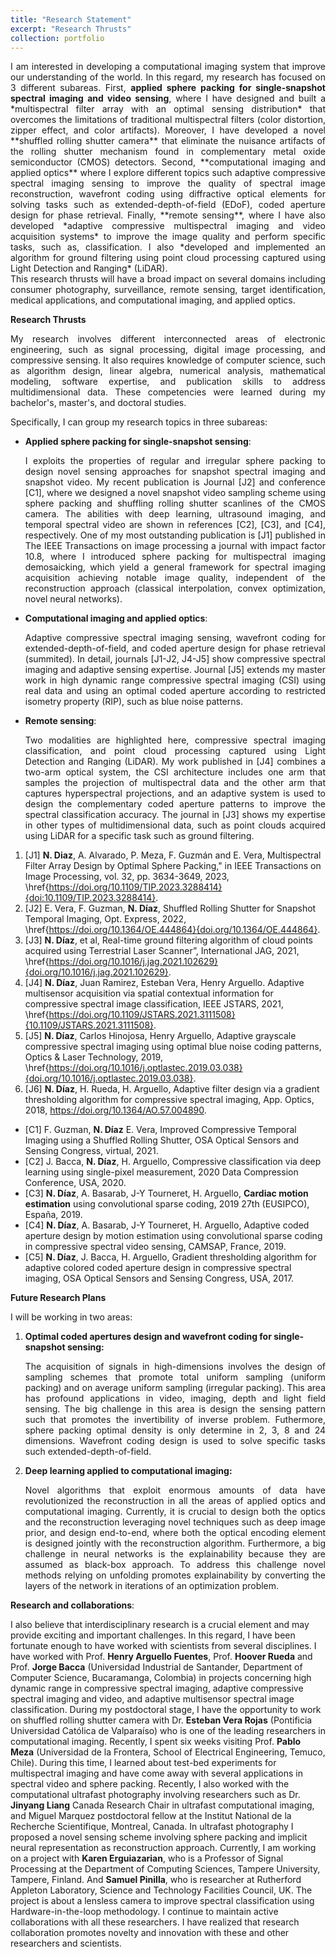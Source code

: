 ```yaml
---
title: "Research Statement"
excerpt: "Research Thrusts"
collection: portfolio
---
```


<div style="text-align: justify">  I am interested in developing a computational imaging system that improve our understanding of the world. 
In this regard, my research has focused on 3 different subareas. First, <b>applied sphere packing for 
single-snapshot spectral imaging and video sensing</b>, where I have designed and built a *multispectral 
filter array with an optimal sensing distribution* that overcomes the limitations of traditional multispectral filters 
(color distortion, zipper effect, and color artifacts). Moreover, I have developed a novel **shuffled rolling shutter 
camera** that eliminate the nuisance artifacts of the rolling shutter mechanism found in complementary
metal oxide semiconductor (CMOS) detectors. Second, **computational imaging and applied optics** 
where I explore different topics such adaptive compressive spectral imaging sensing to improve the quality 
of spectral image reconstruction, wavefront coding using diffractive optical elements for solving tasks
such as extended-depth-of-field (EDoF), coded aperture design for phase retrieval. Finally, **remote sensing**,
where I have also developed *adaptive compressive multispectral imaging and video acquisition systems* to improve
the image quality and perform specific tasks, such as, classification. I also *developed and implemented
an algorithm for ground filtering using point cloud processing captured using Light Detection and Ranging* (LiDAR). </div>

<div style="text-align: justify"> This research thrusts will have a broad impact on several domains including consumer photography, surveillance, 
remote sensing, target identification, medical applications, and computational imaging, and applied optics. </div>

**Research Thrusts**

<div style="text-align: justify">
My research involves different interconnected areas of electronic engineering, such as signal processing, digital image processing, and compressive sensing. It also requires knowledge of computer science, such as algorithm design, linear algebra, numerical analysis, mathematical modeling, software expertise, and publication skills to address multidimensional data. These competencies were learned during my bachelor's, master's, and doctoral studies. </div>

Specifically, I can group my research topics in three subareas:

 * **Applied sphere packing for single-snapshot sensing**: <div style="text-align: justify"> I exploits the properties of regular and irregular sphere packing to design novel sensing approaches for snapshot spectral imaging and snapshot video.  My recent publication is Journal [J2] and conference [C1], where we designed a novel snapshot video sampling scheme using sphere packing and shuffling rolling shutter scanlines of the CMOS camera. The abilities with deep learning, ultrasound imaging, and temporal spectral video are shown in references [C2], [C3], and [C4], respectively. One of my most outstanding publication is [J1] published in The IEEE Transactions on image processing a journal with impact factor 10.8, where I introduced sphere packing for multispectral imaging demosaicking, which yield a general framework for spectral imaging acquisition achieving notable image quality, independent of the reconstruction approach (classical interpolation, convex optimization, novel neural networks).</div>

*  **Computational imaging and applied optics**: <div style="text-align: justify"> Adaptive compressive spectral imaging sensing, wavefront coding for extended-depth-of-field, and coded aperture design for phase retrieval (summited). In detail, journals [J1-J2, J4-J5] show compressive spectral imaging and adaptive sensing expertise. Journal [J5] extends my master work in high dynamic range compressive spectral imaging (CSI) using real data and using an optimal coded aperture according to restricted isometry property (RIP), such as blue noise patterns. </div>

* **Remote sensing**: <div style="text-align: justify"> Two modalities are highlighted here, compressive spectral imaging classification, and point cloud processing captured using Light Detection and Ranging (LiDAR). My work published in [J4] combines a two-arm optical system, the CSI architecture includes one arm that samples the projection of multispectral data and the other arm that captures hyperspectral projections, and an adaptive system is used to design the complementary coded aperture patterns to improve the spectral classification accuracy. The journal in [J3] shows my expertise in other types of multidimensional data, such as point clouds acquired using LiDAR for a specific task such as ground filtering. </div>


1. [J1] **N. Diaz**, A. Alvarado, P. Meza, F. Guzmán and E. Vera, Multispectral Filter Array Design by Optimal Sphere Packing," in IEEE Transactions on Image Processing, vol. 32, pp. 3634-3649, 2023, \href{https://doi.org/10.1109/TIP.2023.3288414}{doi:10.1109/TIP.2023.3288414}.
2. [J2] E. Vera, F. Guzman, **N. Díaz**, Shuffled Rolling Shutter for Snapshot Temporal Imaging, Opt. Express, 2022, \href{https://doi.org/10.1364/OE.444864}{doi.org/10.1364/OE.444864}.
3. [J3] **N. Díaz**, et al, Real-time ground filtering algorithm of cloud points acquired using Terrestrial Laser Scanner”, International JAG, 2021, \href{https://doi.org/10.1016/j.jag.2021.102629}{doi.org/10.1016/j.jag.2021.102629}.
4. [J4] **N. Díaz**, Juan Ramirez, Esteban Vera, Henry Arguello. Adaptive multisensor acquisition via spatial contextual information for compressive spectral image classification, IEEE JSTARS, 2021, \href{https://doi.org/10.1109/JSTARS.2021.3111508}{10.1109/JSTARS.2021.3111508}.
5. [J5] **N. Díaz**, Carlos Hinojosa, Henry Arguello, Adaptive grayscale compressive spectral imaging using optimal blue noise coding patterns, Optics \& Laser Technology, 2019, \href{https://doi.org/10.1016/j.optlastec.2019.03.038}{doi.org/10.1016/j.optlastec.2019.03.038}.
6. [J6] **N. Díaz**, H. Rueda, H. Arguello, Adaptive filter design via a gradient thresholding algorithm for compressive spectral imaging, App. Optics, 2018, https://doi.org/10.1364/AO.57.004890.

* [C1] F. Guzman, **N. Díaz** E. Vera, Improved Compressive Temporal Imaging using a Shuffled Rolling Shutter, OSA Optical Sensors and Sensing Congress, virtual, 2021.
*  [C2] J. Bacca, **N. Díaz**, H. Arguello, Compressive classification via deep learning using single-pixel measurement, 2020 Data Compression Conference, USA, 2020.
* [C3] **N. Díaz**, A. Basarab, J-Y Tourneret, H. Arguello, **Cardiac motion estimation** using convolutional sparse coding, 2019 27th (EUSIPCO), España, 2019.
*  [C4] **N. Díaz**, A. Basarab, J-Y Tourneret, H. Arguello, Adaptive coded aperture design by motion estimation using convolutional sparse coding in compressive spectral video sensing, CAMSAP, France, 2019.
* [C5] **N. Díaz**, J. Bacca, H. Arguello, Gradient thresholding algorithm for adaptive colored coded aperture design in compressive spectral imaging, OSA Optical Sensors and Sensing Congress, USA, 2017.

**Future Research Plans**

I will be working in two areas:

1. **Optimal coded apertures design and wavefront coding for single-snapshot sensing:** <div style="text-align: justify">  The acquisition of signals in high-dimensions involves the design of sampling schemes that promote total uniform sampling (uniform packing) and on average uniform sampling (irregular packing). This area has profound applications in video, imaging, depth and light field sensing. The big challenge in this area is design the sensing pattern such that promotes the invertibility of inverse problem. Futhermore, sphere packing optimal density is only determine in 2, 3, 8 and 24 dimensions. Wavefront coding design is used to solve specific tasks such extended-depth-of-field. </div>

2. **Deep learning applied to computational imaging:** <div style="text-align: justify">  Novel algorithms that exploit enormous amounts of data have revolutionized the reconstruction in all the areas of applied optics and computational imaging. Currently, it is crucial to design both the optics and the reconstruction leveraging novel techniques such as deep image prior, and design end-to-end, where both the optical encoding element is designed jointly with the reconstruction algorithm. Furthermore, a big challenge in neural networks is the explainability because they are assumed as black-box approach. To address this challenge novel methods relying on unfolding promotes explainability by converting the layers of the network in iterations of an optimization problem.</div>

    

**Research and collaborations**:

I also believe that interdisciplinary research is a crucial element and may provide exciting and important challenges. In this regard, I have been fortunate enough to have worked with scientists from several disciplines. I have worked with Prof. **Henry Arguello Fuentes**, Prof. **Hoover Rueda** and Prof. **Jorge Bacca** (Universidad Industrial de Santander, Department of Computer Science, Bucaramanga, Colombia) in projects concerning high dynamic range in compressive spectral imaging, adaptive compressive spectral imaging and video, and adaptive multisensor spectral image classification. During my postdoctoral stage, I have the opportunity to work on shuffled rolling shutter camera with Dr. **Esteban Vera Rojas** (Pontificia Universidad Católica de Valparaíso) who is one of the leading researchers in computational imaging. Recently, I spent six weeks visiting Prof. **Pablo Meza** (Universidad de la Frontera, School of Electrical Engineering, Temuco, Chile). During this time, I learned about test-bed experiments for multispectral imaging and have come away with several applications in spectral video and sphere packing. Recently, I also worked with the computational ultrafast photography involving researchers such as Dr. **Jinyang Liang** Canada Research Chair in ultrafast computational imaging, and Miguel Marquez postdoctoral fellow at the Institut National de la Recherche Scientifique, Montreal, Canada. In ultrafast photography I proposed a novel sensing scheme involving sphere packing and implicit neural representation as reconstruction approach. Currently, I am working on a project with **Karen Erguiazarian**, who is a Professor of Signal Processing at the Department of Computing Sciences, Tampere University, Tampere, Finland. And **Samuel Pinilla**, who is researcher at Rutherford Appleton Laboratory, Science and Technology Facilities Council, UK. The project is about a lensless camera to improve spectral classification using Hardware-in-the-loop methodology. I continue to maintain active collaborations with all these researchers. I have realized that research collaboration promotes novelty and innovation with these and other researchers and scientists.
